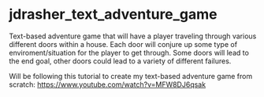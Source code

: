 # jdrasher_text_adventure_game
Text-based adventure game that will have a player traveling through various different doors within a house. Each door will conjure up some type of enviroment/situation for the player to get through. Some doors will lead to the end goal, other doors could lead to a variety of different failures.

Will be following this tutorial to create my text-based adventure game from scratch:
https://www.youtube.com/watch?v=MFW8DJ6qsak

